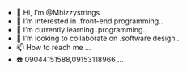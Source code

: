 - 👋 Hi, I’m @Mhizzystrings
- 👀 I’m interested in .front-end programming..
- 🌱 I’m currently learning .programming..
- 💞️ I’m looking to collaborate on .software design..
- 📫 How to reach me ...
- ☎️ 09044151588,09153118966 ...

<!---
Mhizzystrings/Mhizzystrings is a ✨ special ✨ repository because its `README.md` (this file) appears on your GitHub profile.
You can click the Preview link to take a look at your changes.
--->
